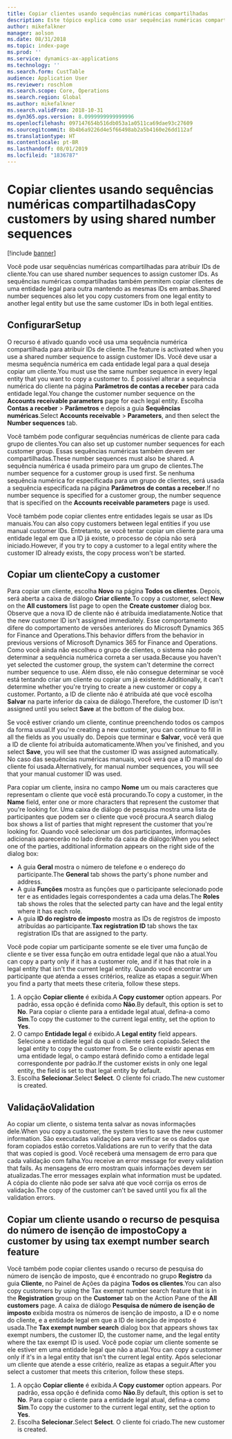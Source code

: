 ```yaml
---
title: Copiar clientes usando sequências numéricas compartilhadas
description: Este tópico explica como usar sequências numéricas compartilhadas para copiar um cliente para outra entidade legal mantendo a mesma ID.
author: mikefalkner
manager: aolson
ms.date: 08/31/2018
ms.topic: index-page
ms.prod: ''
ms.service: dynamics-ax-applications
ms.technology: ''
ms.search.form: CustTable
audience: Application User
ms.reviewer: roschlom
ms.search.scope: Core, Operations
ms.search.region: Global
ms.author: mikefalkner
ms.search.validFrom: 2018-10-31
ms.dyn365.ops.version: 8.0999999999999996
ms.openlocfilehash: 097147654b516db053a1a0511ca69dae93c27609
ms.sourcegitcommit: 8b4b6a9226d4e5f66498ab2a5b4160e26dd112af
ms.translationtype: HT
ms.contentlocale: pt-BR
ms.lasthandoff: 08/01/2019
ms.locfileid: "1836787"
---
```

# <a name="copy-customers-by-using-shared-number-sequences"></a><span data-ttu-id="4d523-103">Copiar clientes usando sequências numéricas compartilhadas</span><span class="sxs-lookup"><span data-stu-id="4d523-103">Copy customers by using shared number sequences</span></span>

[!include [banner](../includes/banner.md)]

<span data-ttu-id="4d523-104">Você pode usar sequências numéricas compartilhadas para atribuir IDs de cliente.</span><span class="sxs-lookup"><span data-stu-id="4d523-104">You can use shared number sequences to assign customer IDs.</span></span> <span data-ttu-id="4d523-105">As sequências numéricas compartilhadas também permitem copiar clientes de uma entidade legal para outra mantendo as mesmas IDs em ambas.</span><span class="sxs-lookup"><span data-stu-id="4d523-105">Shared number sequences also let you copy customers from one legal entity to another legal entity but use the same customer IDs in both legal entities.</span></span>

## <a name="setup"></a><span data-ttu-id="4d523-106">Configurar</span><span class="sxs-lookup"><span data-stu-id="4d523-106">Setup</span></span>

<span data-ttu-id="4d523-107">O recurso é ativado quando você usa uma sequência numérica compartilhada para atribuir IDs de cliente.</span><span class="sxs-lookup"><span data-stu-id="4d523-107">The feature is activated when you use a shared number sequence to assign customer IDs.</span></span> <span data-ttu-id="4d523-108">Você deve usar a mesma sequência numérica em cada entidade legal para a qual deseja copiar um cliente.</span><span class="sxs-lookup"><span data-stu-id="4d523-108">You must use the same number sequence in every legal entity that you want to copy a customer to.</span></span> <span data-ttu-id="4d523-109">É possível alterar a sequência numérica do cliente na página **Parâmetros de contas a receber** para cada entidade legal.</span><span class="sxs-lookup"><span data-stu-id="4d523-109">You change the customer number sequence on the **Accounts receivable parameters** page for each legal entity.</span></span> <span data-ttu-id="4d523-110">Escolha **Contas a receber** \> **Parâmetros** e depois a guia **Sequências numéricas**.</span><span class="sxs-lookup"><span data-stu-id="4d523-110">Select **Accounts receivable** \> **Parameters**, and then select the **Number sequences** tab.</span></span>

<span data-ttu-id="4d523-111">Você também pode configurar sequências numéricas de cliente para cada grupo de clientes.</span><span class="sxs-lookup"><span data-stu-id="4d523-111">You can also set up customer number sequences for each customer group.</span></span> <span data-ttu-id="4d523-112">Essas sequências numéricas também devem ser compartilhadas.</span><span class="sxs-lookup"><span data-stu-id="4d523-112">These number sequences must also be shared.</span></span> <span data-ttu-id="4d523-113">A sequência numérica é usada primeiro para um grupo de clientes.</span><span class="sxs-lookup"><span data-stu-id="4d523-113">The number sequence for a customer group is used first.</span></span> <span data-ttu-id="4d523-114">Se nenhuma sequência numérica for especificada para um grupo de clientes, será usada a sequência especificada na página **Parâmetros de contas a receber**.</span><span class="sxs-lookup"><span data-stu-id="4d523-114">If no number sequence is specified for a customer group, the number sequence that is specified on the **Accounts receivable parameters** page is used.</span></span>

<span data-ttu-id="4d523-115">Você também pode copiar clientes entre entidades legais se usar as IDs manuais.</span><span class="sxs-lookup"><span data-stu-id="4d523-115">You can also copy customers between legal entities if you use manual customer IDs.</span></span> <span data-ttu-id="4d523-116">Entretanto, se você tentar copiar um cliente para uma entidade legal em que a ID já existe, o processo de cópia não será iniciado.</span><span class="sxs-lookup"><span data-stu-id="4d523-116">However, if you try to copy a customer to a legal entity where the customer ID already exists, the copy process won't be started.</span></span>

## <a name="copy-a-customer"></a><span data-ttu-id="4d523-117">Copiar um cliente</span><span class="sxs-lookup"><span data-stu-id="4d523-117">Copy a customer</span></span>

<span data-ttu-id="4d523-118">Para copiar um cliente, escolha **Novo** na página **Todos os clientes**. Depois, será aberta a caixa de diálogo **Criar cliente**.</span><span class="sxs-lookup"><span data-stu-id="4d523-118">To copy a customer, select **New** on the **All customers** list page to open the **Create customer** dialog box.</span></span> <span data-ttu-id="4d523-119">Observe que a nova ID de cliente não é atribuída imediatamente.</span><span class="sxs-lookup"><span data-stu-id="4d523-119">Notice that the new customer ID isn't assigned immediately.</span></span> <span data-ttu-id="4d523-120">Esse comportamento difere do comportamento de versões anteriores do Microsoft Dynamics 365 for Finance and Operations.</span><span class="sxs-lookup"><span data-stu-id="4d523-120">This behavior differs from the behavior in previous versions of Microsoft Dynamics 365 for Finance and Operations.</span></span> <span data-ttu-id="4d523-121">Como você ainda não escolheu o grupo de clientes, o sistema não pode determinar a sequência numérica correta a ser usada.</span><span class="sxs-lookup"><span data-stu-id="4d523-121">Because you haven't yet selected the customer group, the system can't determine the correct number sequence to use.</span></span> <span data-ttu-id="4d523-122">Além disso, ele não consegue determinar se você está tentando criar um cliente ou copiar um já existente.</span><span class="sxs-lookup"><span data-stu-id="4d523-122">Additionally, it can't determine whether you're trying to create a new customer or copy a customer.</span></span> <span data-ttu-id="4d523-123">Portanto, a ID de cliente não é atribuída até que você escolha **Salvar** na parte inferior da caixa de diálogo.</span><span class="sxs-lookup"><span data-stu-id="4d523-123">Therefore, the customer ID isn't assigned until you select **Save** at the bottom of the dialog box.</span></span>

<span data-ttu-id="4d523-124">Se você estiver criando um cliente, continue preenchendo todos os campos da forma usual.</span><span class="sxs-lookup"><span data-stu-id="4d523-124">If you're creating a new customer, you can continue to fill in all the fields as you usually do.</span></span> <span data-ttu-id="4d523-125">Depois que terminar e **Salvar**, você verá que a ID de cliente foi atribuída automaticamente.</span><span class="sxs-lookup"><span data-stu-id="4d523-125">When you've finished, and you select **Save**, you will see that the customer ID was assigned automatically.</span></span> <span data-ttu-id="4d523-126">No caso das sequências numéricas manuais, você verá que a ID manual do cliente foi usada.</span><span class="sxs-lookup"><span data-stu-id="4d523-126">Alternatively, for manual number sequences, you will see that your manual customer ID was used.</span></span>

<span data-ttu-id="4d523-127">Para copiar um cliente, insira no campo **Nome** um ou mais caracteres que representam o cliente que você está procurando.</span><span class="sxs-lookup"><span data-stu-id="4d523-127">To copy a customer, in the **Name** field, enter one or more characters that represent the customer that you're looking for.</span></span> <span data-ttu-id="4d523-128">Uma caixa de diálogo de pesquisa mostra uma lista de participantes que podem ser o cliente que você procura.</span><span class="sxs-lookup"><span data-stu-id="4d523-128">A search dialog box shows a list of parties that might represent the customer that you're looking for.</span></span> <span data-ttu-id="4d523-129">Quando você selecionar um dos participantes, informações adicionais aparecerão no lado direito da caixa de diálogo:</span><span class="sxs-lookup"><span data-stu-id="4d523-129">When you select one of the parties, additional information appears on the right side of the dialog box:</span></span>

- <span data-ttu-id="4d523-130">A guia **Geral** mostra o número de telefone e o endereço do participante.</span><span class="sxs-lookup"><span data-stu-id="4d523-130">The **General** tab shows the party's phone number and address.</span></span>
- <span data-ttu-id="4d523-131">A guia **Funções** mostra as funções que o participante selecionado pode ter e as entidades legais correspondentes a cada uma delas.</span><span class="sxs-lookup"><span data-stu-id="4d523-131">The **Roles** tab shows the roles that the selected party can have and the legal entity where it has each role.</span></span>
- <span data-ttu-id="4d523-132">A guia **ID do registro de imposto** mostra as IDs de registros de imposto atribuídas ao participante.</span><span class="sxs-lookup"><span data-stu-id="4d523-132">**Tax registration ID** tab shows the tax registration IDs that are assigned to the party.</span></span>

<span data-ttu-id="4d523-133">Você pode copiar um participante somente se ele tiver uma função de cliente e se tiver essa função em outra entidade legal que não a atual.</span><span class="sxs-lookup"><span data-stu-id="4d523-133">You can copy a party only if it has a customer role, and if it has that role in a legal entity that isn't the current legal entity.</span></span> <span data-ttu-id="4d523-134">Quando você encontrar um participante que atenda a esses critérios, realize as etapas a seguir.</span><span class="sxs-lookup"><span data-stu-id="4d523-134">When you find a party that meets these criteria, follow these steps.</span></span>

1. <span data-ttu-id="4d523-135">A opção **Copiar cliente** é exibida.</span><span class="sxs-lookup"><span data-stu-id="4d523-135">A **Copy customer** option appears.</span></span> <span data-ttu-id="4d523-136">Por padrão, essa opção é definida como **Não**.</span><span class="sxs-lookup"><span data-stu-id="4d523-136">By default, this option is set to **No**.</span></span> <span data-ttu-id="4d523-137">Para copiar o cliente para a entidade legal atual, defina-a como **Sim**.</span><span class="sxs-lookup"><span data-stu-id="4d523-137">To copy the customer to the current legal entity, set the option to **Yes**.</span></span> 
2. <span data-ttu-id="4d523-138">O campo **Entidade legal** é exibido.</span><span class="sxs-lookup"><span data-stu-id="4d523-138">A **Legal entity** field appears.</span></span> <span data-ttu-id="4d523-139">Selecione a entidade legal da qual o cliente será copiado.</span><span class="sxs-lookup"><span data-stu-id="4d523-139">Select the legal entity to copy the customer from.</span></span> <span data-ttu-id="4d523-140">Se o cliente existir apenas em uma entidade legal, o campo estará definido como a entidade legal correspondente por padrão.</span><span class="sxs-lookup"><span data-stu-id="4d523-140">If the customer exists in only one legal entity, the field is set to that legal entity by default.</span></span>
3. <span data-ttu-id="4d523-141">Escolha **Selecionar**.</span><span class="sxs-lookup"><span data-stu-id="4d523-141">Select **Select**.</span></span> <span data-ttu-id="4d523-142">O cliente foi criado.</span><span class="sxs-lookup"><span data-stu-id="4d523-142">The new customer is created.</span></span>

## <a name="validation"></a><span data-ttu-id="4d523-143">Validação</span><span class="sxs-lookup"><span data-stu-id="4d523-143">Validation</span></span>

<span data-ttu-id="4d523-144">Ao copiar um cliente, o sistema tenta salvar as novas informações dele.</span><span class="sxs-lookup"><span data-stu-id="4d523-144">When you copy a customer, the system tries to save the new customer information.</span></span> <span data-ttu-id="4d523-145">São executadas validações para verificar se os dados que foram copiados estão corretos.</span><span class="sxs-lookup"><span data-stu-id="4d523-145">Validations are run to verify that the data that was copied is good.</span></span> <span data-ttu-id="4d523-146">Você receberá uma mensagem de erro para que cada validação com falha.</span><span class="sxs-lookup"><span data-stu-id="4d523-146">You receive an error message for every validation that fails.</span></span> <span data-ttu-id="4d523-147">As mensagens de erro mostram quais informações devem ser atualizadas.</span><span class="sxs-lookup"><span data-stu-id="4d523-147">The error messages explain what information must be updated.</span></span> <span data-ttu-id="4d523-148">A cópia do cliente não pode ser salva até que você corrija os erros de validação.</span><span class="sxs-lookup"><span data-stu-id="4d523-148">The copy of the customer can't be saved until you fix all the validation errors.</span></span>

## <a name="copy-a-customer-by-using-tax-exempt-number-search-feature"></a><span data-ttu-id="4d523-149">Copiar um cliente usando o recurso de pesquisa do número de isenção de imposto</span><span class="sxs-lookup"><span data-stu-id="4d523-149">Copy a customer by using tax exempt number search feature</span></span>

<span data-ttu-id="4d523-150">Você também pode copiar clientes usando o recurso de pesquisa do número de isenção de imposto, que é encontrado no grupo **Registro** da guia **Cliente**, no Painel de Ações da página **Todos os clientes**.</span><span class="sxs-lookup"><span data-stu-id="4d523-150">You can also copy customers by using the Tax exempt number search feature that is in the **Registration** group on the **Customer** tab on the Action Pane of the **All customers** page.</span></span> <span data-ttu-id="4d523-151">A caixa de diálogo **Pesquisa de número de isenção de imposto** exibida mostra os números de isenção de imposto, a ID e o nome do cliente, e a entidade legal em que a ID de isenção de imposto é usada.</span><span class="sxs-lookup"><span data-stu-id="4d523-151">The **Tax exempt number search** dialog box that appears shows tax exempt numbers, the customer ID, the customer name, and the legal entity where the tax exempt ID is used.</span></span> <span data-ttu-id="4d523-152">Você pode copiar um cliente somente se ele estiver em uma entidade legal que não a atual.</span><span class="sxs-lookup"><span data-stu-id="4d523-152">You can copy a customer only if it's in a legal entity that isn't the current legal entity.</span></span> <span data-ttu-id="4d523-153">Após selecionar um cliente que atende a esse critério, realize as etapas a seguir.</span><span class="sxs-lookup"><span data-stu-id="4d523-153">After you select a customer that meets this criterion, follow these steps.</span></span>

1. <span data-ttu-id="4d523-154">A opção **Copiar cliente** é exibida.</span><span class="sxs-lookup"><span data-stu-id="4d523-154">A **Copy customer** option appears.</span></span> <span data-ttu-id="4d523-155">Por padrão, essa opção é definida como **Não**.</span><span class="sxs-lookup"><span data-stu-id="4d523-155">By default, this option is set to **No**.</span></span> <span data-ttu-id="4d523-156">Para copiar o cliente para a entidade legal atual, defina-a como **Sim**.</span><span class="sxs-lookup"><span data-stu-id="4d523-156">To copy the customer to the current legal entity, set the option to **Yes**.</span></span> 
2. <span data-ttu-id="4d523-157">Escolha **Selecionar**.</span><span class="sxs-lookup"><span data-stu-id="4d523-157">Select **Select**.</span></span> <span data-ttu-id="4d523-158">O cliente foi criado.</span><span class="sxs-lookup"><span data-stu-id="4d523-158">The new customer is created.</span></span>
